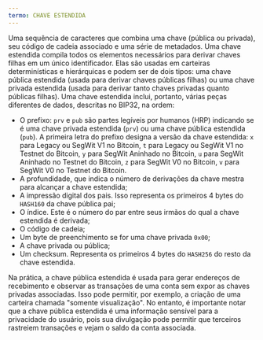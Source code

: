```yaml
---
termo: CHAVE ESTENDIDA
---
```


Uma sequência de caracteres que combina uma chave (pública ou privada), seu código de cadeia associado e uma série de metadados. Uma chave estendida compila todos os elementos necessários para derivar chaves filhas em um único identificador. Elas são usadas em carteiras determinísticas e hierárquicas e podem ser de dois tipos: uma chave pública estendida (usada para derivar chaves públicas filhas) ou uma chave privada estendida (usada para derivar tanto chaves privadas quanto públicas filhas). Uma chave estendida inclui, portanto, várias peças diferentes de dados, descritas no BIP32, na ordem:
* O prefixo: `prv` e `pub` são partes legíveis por humanos (HRP) indicando se é uma chave privada estendida (`prv`) ou uma chave pública estendida (`pub`). A primeira letra do prefixo designa a versão da chave estendida: `x` para Legacy ou SegWit V1 no Bitcoin, `t` para Legacy ou SegWit V1 no Testnet do Bitcoin, `y` para SegWit Aninhado no Bitcoin, `u` para SegWit Aninhado no Testnet do Bitcoin, `z` para SegWit V0 no Bitcoin, `v` para SegWit V0 no Testnet do Bitcoin.
* A profundidade, que indica o número de derivações da chave mestra para alcançar a chave estendida;
* A impressão digital dos pais. Isso representa os primeiros 4 bytes do `HASH160` da chave pública pai;
* O índice. Este é o número do par entre seus irmãos do qual a chave estendida é derivada;
* O código de cadeia;
* Um byte de preenchimento se for uma chave privada `0x00`;
* A chave privada ou pública;
* Um checksum. Representa os primeiros 4 bytes do `HASH256` do resto da chave estendida.

Na prática, a chave pública estendida é usada para gerar endereços de recebimento e observar as transações de uma conta sem expor as chaves privadas associadas. Isso pode permitir, por exemplo, a criação de uma carteira chamada "somente visualização". No entanto, é importante notar que a chave pública estendida é uma informação sensível para a privacidade do usuário, pois sua divulgação pode permitir que terceiros rastreiem transações e vejam o saldo da conta associada.